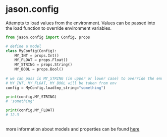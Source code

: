 jason.config
===

Attempts to load values from the environment.
Values can be passed into the load function to override environment variables.

```python
from jason.config import Config, props

# define a model
class MyConfig(Config):
    MY_INT = props.Int()
    MY_FLOAT = props.Float()
    MY_STRING = props.String()
    MY_BOOL = props.Bool()
    
# we can pass in MY_STRING (in upper or lower case) to override the environment variable
# MY_INT, MY_FLOAT, MY_BOOL will be taken from env
config = MyConfig.load(my_string="something")

print(config.MY_STRING)
# 'something'

print(config.MY_FLOAT)
# 12.3
    
```

more information about models and properties can be found [here](props.md)
